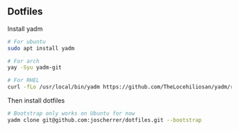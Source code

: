 
## Dotfiles

Install yadm
```bash
# For ubuntu
sudo apt install yadm

# For arch
yay -Syu yadm-git

# For RHEL
curl -fLo /usr/local/bin/yadm https://github.com/TheLocehiliosan/yadm/raw/master/yadm && chmod a+x /usr/local/bin/yadm
```

Then install dotfiles

```bash
# Bootstrap only works on Ubuntu for now
yadm clone git@github.com:joscherrer/dotfiles.git --bootstrap
```
